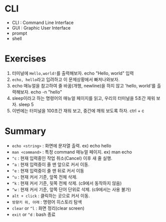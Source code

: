 # CLI

- CLI : Command Line Interface
- GUI : Graphic User Interface
- prompt
- shell

# Exercises
1. 터미널에 `Hello,world!`를 출력해보자.
    echo "Hello, world" 입력
2. `echo, hello`라고 입려하고 이 문제상황에서 빠져나와보자.
3. echo 매뉴얼을 참고하여 줄 바꿈(개행, newline)을 하지 않고 'hello, world'를 출력해보자.
    echo -n "hello"
4. sleep이라고 하는 명령어의 매뉴얼 페이지를 읽고, 우리의 터미널을 5초간 재워 보자.
    sleep 5
5. 이번에는 터미널을 100초간 재워 보고, 중간에 깨워 보도록 하자.
    ctrl + c 

# Summary 
- `echo <string>` : 화면에 문자열 출력. ex) echo hello
- `man <command>` : 특정 command 매뉴얼 페이지. ex) man echo
- `^c` : 현재 입력중인 작업 취소(Cancel) 이후 새 줄 실행.
- `^a` : 현재 입력중이 줄 맨 앞으로 커서 이동.
- `^e` : 현재 입력중이 줄 맨 뒤로 커서 이동
- `^u` : 현재 커서 기준, 앞쪽 전체 삭제.
- `^k` : 현재 커서 기준, 뒷쪽 전체 삭제. (c9에서 동작하지 않음)
- `^w` : 현재 커서 기준, 앞쪽 단어 단위로 삭제. (c9에서는 사용 불가)
- `alt + click` : 클릭하는 곳으로 커서 이동.
- `방향키 위, 아래` : 명령어 히스토리 탐색
- `clear` or `^l` : 화면 정리(clear screen)
- `exit` or `^d` : bash 종료